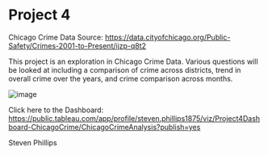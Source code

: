 # Project 4
 Chicago Crime Data
 Source: https://data.cityofchicago.org/Public-Safety/Crimes-2001-to-Present/ijzp-q8t2
 
 
 
 This project is an exploration in Chicago Crime Data.  Various questions will be looked at including a comparison of crime across districts, trend in overall crime over the years, and crime comparison across months.
 
 
 ![image](https://user-images.githubusercontent.com/113748627/219702709-ecbee64d-e5f7-495e-9c76-eb15e9a810a7.png)

 
 Click here to the Dashboard:
 https://public.tableau.com/app/profile/steven.phillips1875/viz/Project4Dashboard-ChicagoCrime/ChicagoCrimeAnalysis?publish=yes
 
 Steven Phillips
